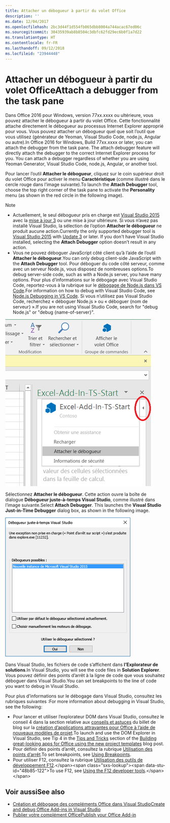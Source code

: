 ```yaml
---
title: Attacher un débogueur à partir du volet Office
description: ''
ms.date: 12/04/2017
ms.openlocfilehash: 2bc3d44f1d554fb065dbb8004a744acac67ed06c
ms.sourcegitcommit: 30435939ab8b8504c3dbfc62fd29ec6b0f1a7d22
ms.translationtype: HT
ms.contentlocale: fr-FR
ms.lasthandoff: 09/12/2018
ms.locfileid: "23944448"
---
```

# <a name="attach-a-debugger-from-the-task-pane"></a><span data-ttu-id="48b85-102">Attacher un débogueur à partir du volet Office</span><span class="sxs-lookup"><span data-stu-id="48b85-102">Attach a debugger from the task pane</span></span>

<span data-ttu-id="48b85-p101">Dans Office 2016 pour Windows, version 77xx.xxxx ou ultérieure, vous pouvez attacher le débogueur à partir du volet Office. Cette fonctionnalité attache directement le débogueur au processus Internet Explorer approprié pour vous. Vous pouvez attacher un débogueur quel que soit l’outil que vous utilisez (générateur de Yeoman, Visual Studio Code, node.js, Angular ou autre).</span><span class="sxs-lookup"><span data-stu-id="48b85-p101">In Office 2016 for Windows, Build 77xx.xxxx or later, you can attach the debugger from the task pane. The attach debugger feature will directly attach the debugger to the correct Internet Explorer process for you. You can attach a debugger regardless of whether you are using Yeoman Generator, Visual Studio Code, node.js, Angular, or another tool.</span></span> 

<span data-ttu-id="48b85-106">Pour lancer l’outil **Attacher le débogueur**, cliquez sur le coin supérieur droit du volet Office pour activer le menu **Caractéristique** (comme illustré dans le cercle rouge dans l’image suivante).</span><span class="sxs-lookup"><span data-stu-id="48b85-106">To launch the **Attach Debugger** tool, choose the top right corner of the task pane to activate the **Personality** menu (as shown in the red circle in the following image).</span></span>   

> [!NOTE]
> - <span data-ttu-id="48b85-p102">Actuellement, le seul débogueur pris en charge est [Visual Studio 2015](https://www.visualstudio.com/downloads/) avec la [mise à jour 3](https://msdn.microsoft.com/library/mt752379.aspx) ou une mise à jour ultérieure. Si vous n’avez pas installé Visual Studio, la sélection de l’option **Attacher le débogueur** ne produit aucune action.</span><span class="sxs-lookup"><span data-stu-id="48b85-p102">Currently the only supported debugger tool is [Visual Studio 2015](https://www.visualstudio.com/downloads/) with [Update 3](https://msdn.microsoft.com/library/mt752379.aspx) or later. If you don't have Visual Studio installed, selecting the **Attach Debugger** option doesn’t result in any action.</span></span>   
> - <span data-ttu-id="48b85-109">Vous ne pouvez déboguer JavaScript côté client qu’à l’aide de l’outil **Attacher le débogueur**.</span><span class="sxs-lookup"><span data-stu-id="48b85-109">You can only debug client-side JavaScript with the **Attach Debugger** tool.</span></span> <span data-ttu-id="48b85-110">Pour déboguer du code côté serveur, comme avec un serveur Node.js, vous disposez de nombreuses options.</span><span class="sxs-lookup"><span data-stu-id="48b85-110">To debug server-side code, such as with a Node.js server, you have many options.</span></span> <span data-ttu-id="48b85-111">Pour plus d’informations sur le débogage avec Visual Studio Code, reportez-vous à la rubrique sur le [débogage de Node.js dans VS Code](https://code.visualstudio.com/docs/nodejs/nodejs-debugging).</span><span class="sxs-lookup"><span data-stu-id="48b85-111">For information on how to debug with Visual Studio Code, see [Node.js Debugging in VS Code](https://code.visualstudio.com/docs/nodejs/nodejs-debugging).</span></span> <span data-ttu-id="48b85-112">Si vous n’utilisez pas Visual Studio Code, recherchez « déboguer Node.js » ou « déboguer {nom de serveur} ».</span><span class="sxs-lookup"><span data-stu-id="48b85-112">If you are not using Visual Studio Code, search for "debug Node.js" or "debug {name-of-server}".</span></span>

![Capture d’écran du menu Attacher le débogueur](../images/attach-debugger.png)

<span data-ttu-id="48b85-p104">Sélectionnez **Attacher le débogueur**. Cette action ouvre la boîte de dialogue **Débogueur juste-à-temps Visual Studio**, comme illustré dans l’image suivante.</span><span class="sxs-lookup"><span data-stu-id="48b85-p104">Select **Attach Debugger**. This launches the **Visual Studio Just-in-Time Debugger** dialog box, as shown in the following image.</span></span> 

![Capture d’écran de la boîte de dialogue Débogueur juste-à-temps Visual Studio](../images/visual-studio-debugger.png)

<span data-ttu-id="48b85-117">Dans Visual Studio, les fichiers de code s’affichent dans **l’Explorateur de solutions**.</span><span class="sxs-lookup"><span data-stu-id="48b85-117">In Visual Studio, you will see the code files in **Solution Explorer**.</span></span>   <span data-ttu-id="48b85-118">Vous pouvez définir des points d’arrêt à la ligne de code que vous souhaitez déboguer dans Visual Studio.</span><span class="sxs-lookup"><span data-stu-id="48b85-118">You can set breakpoints to the line of code you want to debug in Visual Studio.</span></span>

<span data-ttu-id="48b85-119">Pour plus d’informations sur le débogage dans Visual Studio, consultez les rubriques suivantes :</span><span class="sxs-lookup"><span data-stu-id="48b85-119">For more information about debugging in Visual Studio, see the following:</span></span>

-   <span data-ttu-id="48b85-120">Pour lancer et utiliser l’explorateur DOM dans Visual Studio, consultez le conseil 4 dans la section relative aux [conseils et astuces](https://blogs.msdn.microsoft.com/officeapps/2013/04/16/building-great-looking-apps-for-office-using-the-new-project-templates/#tips_tricks) du billet de blog sur la [création d’applications attrayantes pour Office à l’aide de nouveaux modèles de projet](https://blogs.msdn.microsoft.com/officeapps/2013/04/16/building-great-looking-apps-for-office-using-the-new-project-templates).</span><span class="sxs-lookup"><span data-stu-id="48b85-120">To launch and use the DOM Explorer in Visual Studio, see Tip 4 in the [Tips and Tricks](https://blogs.msdn.microsoft.com/officeapps/2013/04/16/building-great-looking-apps-for-office-using-the-new-project-templates/#tips_tricks) section of the [Building great-looking apps for Office using the new project templates](https://blogs.msdn.microsoft.com/officeapps/2013/04/16/building-great-looking-apps-for-office-using-the-new-project-templates) blog post.</span></span>
-   <span data-ttu-id="48b85-121">Pour définir des points d’arrêt, consultez la rubrique [Utilisation des points d’arrêt](https://docs.microsoft.com/visualstudio/debugger/using-breakpoints?view=vs-2015).</span><span class="sxs-lookup"><span data-stu-id="48b85-121">To set breakpoints, see [Using Breakpoints](https://docs.microsoft.com/visualstudio/debugger/using-breakpoints?view=vs-2015).</span></span>
-   <span data-ttu-id="48b85-122">Pour utiliser F12, consultez la rubrique [Utilisation des outils de développement F12](https://docs.microsoft.com/previous-versions/windows/internet-explorer/ie-developer/samples/bg182326(v=vs.85)).</span><span class="sxs-lookup"><span data-stu-id="48b85-122">To use F12, see [Using the F12 developer tools](https://docs.microsoft.com/previous-versions/windows/internet-explorer/ie-developer/samples/bg182326(v=vs.85)).</span></span>

## <a name="see-also"></a><span data-ttu-id="48b85-123">Voir aussi</span><span class="sxs-lookup"><span data-stu-id="48b85-123">See also</span></span>

- [<span data-ttu-id="48b85-124">Création et débogage des compléments Office dans Visual Studio</span><span class="sxs-lookup"><span data-stu-id="48b85-124">Create and debug Office Add-ins in Visual Studio</span></span>](../develop/create-and-debug-office-add-ins-in-visual-studio.md)
- [<span data-ttu-id="48b85-125">Publier votre complément Office</span><span class="sxs-lookup"><span data-stu-id="48b85-125">Publish your Office Add-in</span></span>](../publish/publish.md)

